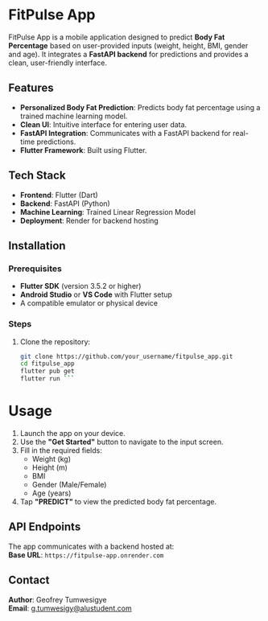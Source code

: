 # FitPulse App

FitPulse App is a mobile application designed to predict **Body Fat Percentage** based on user-provided inputs (weight, height, BMI, gender and age). It integrates a **FastAPI backend** for predictions and provides a clean, user-friendly interface.

## Features

- **Personalized Body Fat Prediction**: Predicts body fat percentage using a trained machine learning model.
- **Clean UI**: Intuitive interface for entering user data.
- **FastAPI Integration**: Communicates with a FastAPI backend for real-time predictions.
- **Flutter Framework**: Built using Flutter.

## Tech Stack

- **Frontend**: Flutter (Dart)
- **Backend**: FastAPI (Python)
- **Machine Learning**: Trained Linear Regression Model
- **Deployment**: Render for backend hosting


## Installation

### Prerequisites
- **Flutter SDK** (version 3.5.2 or higher)
- **Android Studio** or **VS Code** with Flutter setup
- A compatible emulator or physical device

### Steps
1. Clone the repository:
   ```bash
   git clone https://github.com/your_username/fitpulse_app.git
   cd fitpulse_app
   flutter pub get
   flutter run ```

# Usage

1. Launch the app on your device.
2. Use the **"Get Started"** button to navigate to the input screen.
3. Fill in the required fields:
    - Weight (kg)
    - Height (m)
    - BMI
    - Gender (Male/Female)
    - Age (years)
4. Tap **"PREDICT"** to view the predicted body fat percentage.


## API Endpoints

The app communicates with a backend hosted at:  
**Base URL**: `https://fitpulse-app.onrender.com`


## Contact

**Author**: Geofrey Tumwesigye  
**Email**: g.tumwesigy@alustudent.com  





